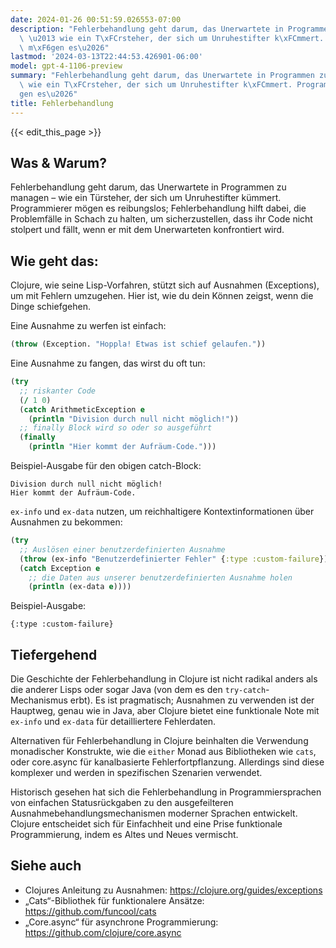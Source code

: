 ```yaml
---
date: 2024-01-26 00:51:59.026553-07:00
description: "Fehlerbehandlung geht darum, das Unerwartete in Programmen zu managen\
  \ \u2013 wie ein T\xFCrsteher, der sich um Unruhestifter k\xFCmmert. Programmierer\
  \ m\xF6gen es\u2026"
lastmod: '2024-03-13T22:44:53.426901-06:00'
model: gpt-4-1106-preview
summary: "Fehlerbehandlung geht darum, das Unerwartete in Programmen zu managen \u2013\
  \ wie ein T\xFCrsteher, der sich um Unruhestifter k\xFCmmert. Programmierer m\xF6\
  gen es\u2026"
title: Fehlerbehandlung
---
```


{{< edit_this_page >}}

## Was & Warum?
Fehlerbehandlung geht darum, das Unerwartete in Programmen zu managen – wie ein Türsteher, der sich um Unruhestifter kümmert. Programmierer mögen es reibungslos; Fehlerbehandlung hilft dabei, die Problemfälle in Schach zu halten, um sicherzustellen, dass ihr Code nicht stolpert und fällt, wenn er mit dem Unerwarteten konfrontiert wird.

## Wie geht das:
Clojure, wie seine Lisp-Vorfahren, stützt sich auf Ausnahmen (Exceptions), um mit Fehlern umzugehen. Hier ist, wie du dein Können zeigst, wenn die Dinge schiefgehen.

Eine Ausnahme zu werfen ist einfach:
```Clojure
(throw (Exception. "Hoppla! Etwas ist schief gelaufen."))
```

Eine Ausnahme zu fangen, das wirst du oft tun:
```Clojure
(try
  ;; riskanter Code
  (/ 1 0)
  (catch ArithmeticException e
    (println "Division durch null nicht möglich!"))
  ;; finally Block wird so oder so ausgeführt
  (finally 
    (println "Hier kommt der Aufräum-Code.")))
```
Beispiel-Ausgabe für den obigen catch-Block:
```
Division durch null nicht möglich!
Hier kommt der Aufräum-Code.
```

`ex-info` und `ex-data` nutzen, um reichhaltigere Kontextinformationen über Ausnahmen zu bekommen:
```Clojure
(try
  ;; Auslösen einer benutzerdefinierten Ausnahme
  (throw (ex-info "Benutzerdefinierter Fehler" {:type :custom-failure}))
  (catch Exception e
    ;; die Daten aus unserer benutzerdefinierten Ausnahme holen
    (println (ex-data e))))
```
Beispiel-Ausgabe:
```
{:type :custom-failure}
```

## Tiefergehend
Die Geschichte der Fehlerbehandlung in Clojure ist nicht radikal anders als die anderer Lisps oder sogar Java (von dem es den `try-catch`-Mechanismus erbt). Es ist pragmatisch; Ausnahmen zu verwenden ist der Hauptweg, genau wie in Java, aber Clojure bietet eine funktionale Note mit `ex-info` und `ex-data` für detailliertere Fehlerdaten.

Alternativen für Fehlerbehandlung in Clojure beinhalten die Verwendung monadischer Konstrukte, wie die `either` Monad aus Bibliotheken wie `cats`, oder core.async für kanalbasierte Fehlerfortpflanzung. Allerdings sind diese komplexer und werden in spezifischen Szenarien verwendet.

Historisch gesehen hat sich die Fehlerbehandlung in Programmiersprachen von einfachen Statusrückgaben zu den ausgefeilteren Ausnahmebehandlungsmechanismen moderner Sprachen entwickelt. Clojure entscheidet sich für Einfachheit und eine Prise funktionale Programmierung, indem es Altes und Neues vermischt.

## Siehe auch
- Clojures Anleitung zu Ausnahmen: https://clojure.org/guides/exceptions
- „Cats“-Bibliothek für funktionalere Ansätze: https://github.com/funcool/cats
- „Core.async“ für asynchrone Programmierung: https://github.com/clojure/core.async

